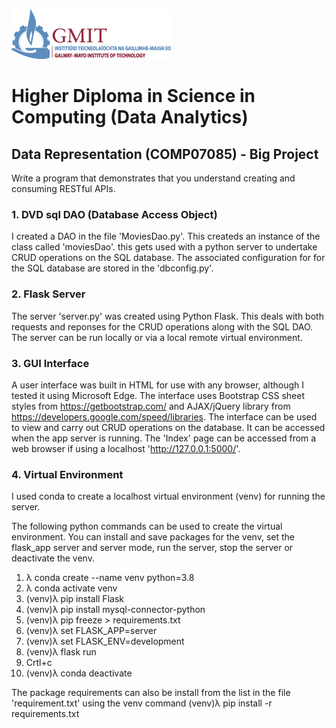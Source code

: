 ![GMIT Logo](https://github.com/Munster2020/HDIP_CSDA_COMP08050_PROJECT/blob/main/GMIT_Logo.jpg)
# Higher Diploma in Science in Computing (Data Analytics)
## Data Representation (COMP07085) - Big Project

Write a program that demonstrates that you understand creating and consuming RESTful APIs.

### 1. DVD sql DAO (Database Access Object)
I created a DAO in the file 'MoviesDao.py'. This createds an instance of the class called 'moviesDao'. this gets used with a python server to undertake CRUD operations on the SQL database. The associated configuration for for the SQL database are stored in the 'dbconfig.py'.

### 2. Flask Server
The server 'server.py' was created using Python Flask. This deals with both requests and reponses for the CRUD operations along with the SQL DAO. The server can be run locally or via a local remote virtual environment.

### 3. GUI Interface
A user interface was built in HTML for use with any browser, although I tested it using Microsoft Edge. The interface uses Bootstrap CSS sheet styles from https://getbootstrap.com/ and AJAX/jQuery library from https://developers.google.com/speed/libraries. The interface can be used to view and carry out CRUD operations on the database. It can be accessed when the app server is running. The 'Index' page can be accessed from a web browser if using a localhost 'http://127.0.0.1:5000/'.

### 4. Virtual Environment
I used conda to create a localhost virtual environment (venv) for running the server. 

The following python commands can be used to create the virtual environment.
You can install and save packages for the venv, set the flask_app server and server mode, run the server, stop the server or deactivate the venv.

1. λ conda create --name venv python=3.8
2. λ conda activate venv
3. (venv)λ pip install Flask
4. (venv)λ pip install mysql-connector-python
5. (venv)λ pip freeze > requirements.txt
6. (venv)λ set FLASK_APP=server
7. (venv)λ set FLASK_ENV=development
8. (venv)λ flask run
9. Crtl+c
10. (venv)λ conda deactivate

The package requirements can also be install from the list in the file 'requirement.txt' using the venv command
(venv)λ pip install -r requirements.txt
